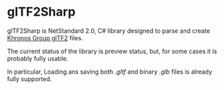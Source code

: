 # glTF2Sharp

glTF2Sharp is NetStandard 2.0, C# library designed to parse and create [Khronos Group glTF2](https://github.com/KhronosGroup/glTF) files.

The current status of the library is preview status, but, for some cases it is probably fully usable.

In particular, Loading ans saving both *.gltf* and binary *.glb* files is already fully supported.


